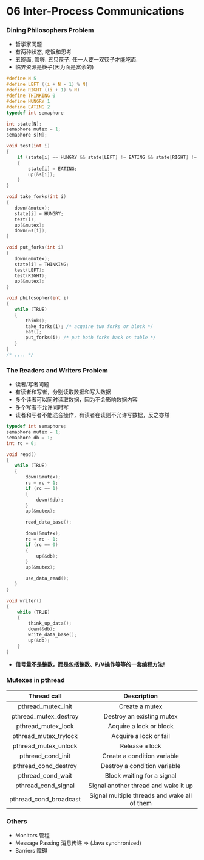 # 06 Inter-Process Communications

### Dining Philosophers Problem

- 哲学家问题
 - 有两种状态, 吃饭和思考
 - 五碗面, 管够. 五只筷子. 任一人要一双筷子才能吃面.
 - 临界资源是筷子(因为面是富余的)
 
 ```c
 #define N 5
 #define LEFT ((i + N - 1) % N)
 #define RIGHT ((i + 1) % N)
 #define THINKING 0
 #define HUNGRY 1
 #define EATING 2
 typedef int semaphore

 int state[N];
 semaphore mutex = 1;
 semaphore s[N];

 void test(int i)
 {
	 if (state[i] == HUNGRY && state[LEFT] != EATING && state[RIGHT] != EATING)
	 {
		 state[i] = EATING;
		 up(&s[i]);
	 }
 }

 void take_forks(int i)
 {
	down(&mutex);
	state[i] = HUNGRY;
	test(i);
	up(&mutex);
	down(&s[i]);
 }

 void put_forks(int i)
 {
	down(&mutex);
	state[i] = THINKING;
	test(LEFT);
	test(RIGHT);
	up(&mutex);
 }

 void philosopher(int i)
 {
	while (TRUE)
	{
		think();
		take_forks(i); /* acquire two forks or block */
		eat();
		put_forks(i); /* put both forks back on table */
	}
 }
 /* .... */
 ```

### The Readers and Writers Problem

- 读者/写者问题
 - 有读者和写者，分别读取数据和写入数据
 - 多个读者可以同时读取数据，因为不会影响数据内容
 - 多个写者不允许同时写
 - 读者和写者不能混合操作，有读者在读则不允许写数据，反之亦然

 ```c
 typedef int semaphore;
 semaphore mutex = 1;
 semaphore db = 1;
 int rc = 0;

 void read()
 {
	while (TRUE)
	{
		down(&mutex);
		rc = rc + 1;
		if (rc == 1)
		{
			down(&db);
		}
		up(&mutex);

		read_data_base();
		
		down(&mutex);
		rc = rc - 1;
		if (rc == 0)
		{
			up(&db);
		}
		up(&mutex);

		use_data_read();
	}
 }

 void writer()
 {
	 while (TRUE)
	 {
		 think_up_data();
		 down(&db);
		 write_data_base();
		 up(&db);
	 }
 }
 ```

- **信号量不是整数，而是包括整数、P/V操作等等的一套编程方法!**

### Mutexes in pthread

| Thread call | Description |
|:-----------:|:-----------:|
|pthread_mutex_init|Create a mutex|
|pthread_mutex_destroy|Destroy an existing mutex|
|pthread_mutex_lock|Acquire a lock or block|
|pthread_mutex_trylock|Acquire a lock or fail|
|pthread_mutex_unlock|Release a lock|
|pthread_cond_init|Create a condition variable|
|pthread_cond_destroy|Destroy a condition variable|
|pthread_cond_wait|Block waiting for a signal|
|pthread_cond_signal|Signal another thread and wake it up|
|pthread_cond_broadcast|Signal multiple threads and wake all of them|

### Others

- Monitors 管程
- Message Passing 消息传递 => (Java synchronized)
- Barriers 障碍
